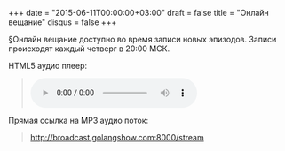 +++
date = "2015-06-11T00:00:00+03:00"
draft = false
title = "Онлайн вещание"
disqus = false
+++

§Онлайн вещание доступно во время записи новых эпизодов. Записи происходят каждый четверг в 20:00 МСК.

<p>HTML5 аудио плеер:

<blockquote>
	<audio controls width="400px" height="150px">
		<source src="http://broadcast.golangshow.com:8000/stream" type="audio/mpeg">
		<p>Ваш браузер не поддерживает HTML5 аудио плеер для MP3.</p>
	</audio>
</blockquote>

</p>

<p>Прямая ссылка на MP3 аудио поток:
<blockquote>
	<a href="http://broadcast.golangshow.com:8000/stream" target="_blank">http://broadcast.golangshow.com:8000/stream</a>
</blockquote>
</p>